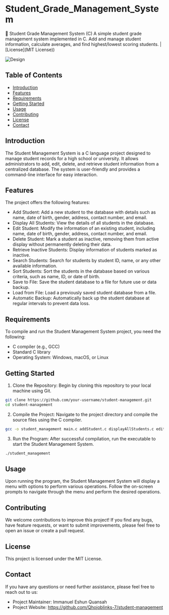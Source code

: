 # Student_Grade_Management_System
📘 Student Grade Management System (C)  A simple student grade management system implemented in C. Add and manage student information, calculate averages, and find highest/lowest scoring students.  | [License](MIT License))

![Design](https://github.com/Qhojoblinks-7/Student_Grade_Management_System/assets/124244985/32c503bc-6537-488e-9f31-5f2260b7c064)




## Table of Contents
- [Introduction](#introduction)
- [Features](#features)
- [Requirements](#requirements)
- [Getting Started](#getting-started)
- [Usage](#usage)
- [Contributing](#contributing)
- [License](#license)
- [Contact](#contact)

## Introduction
The Student Management System is a C language project designed to manage student records for a high school or university. It allows administrators to add, edit, delete, and retrieve student information from a centralized database. The system is user-friendly and provides a command-line interface for easy interaction.

## Features
The project offers the following features:

- Add Student: Add a new student to the database with details such as name, date of birth, gender, address, contact number, and email.
- Display All Students: View the details of all students in the database.
- Edit Student: Modify the information of an existing student, including name, date of birth, gender, address, contact number, and email.
- Delete Student: Mark a student as inactive, removing them from active display without permanently deleting their data.
- Retrieve Inactive Students: Display information of students marked as inactive.
- Search Students: Search for students by student ID, name, or any other available information.
- Sort Students: Sort the students in the database based on various criteria, such as name, ID, or date of birth.
- Save to File: Save the student database to a file for future use or data backup.
- Load from File: Load a previously saved student database from a file.
- Automatic Backup: Automatically back up the student database at regular intervals to prevent data loss.

## Requirements
To compile and run the Student Management System project, you need the following:

- C compiler (e.g., GCC)
- Standard C library
- Operating System: Windows, macOS, or Linux

## Getting Started
1. Clone the Repository: Begin by cloning this repository to your local machine using Git.

```bash
git clone https://github.com/your-username/student-management.git
cd student-management
```

2. Compile the Project: Navigate to the project directory and compile the source files using the C compiler.

```bash
gcc -o student_management main.c addStudent.c displayAllStudents.c editStudent.c deleteStudent.c retrieveInactiveStudents.c searchFunctions.c
```

3. Run the Program: After successful compilation, run the executable to start the Student Management System.

```bash
./student_management
```

## Usage
Upon running the program, the Student Management System will display a menu with options to perform various operations. Follow the on-screen prompts to navigate through the menu and perform the desired operations.

## Contributing
We welcome contributions to improve this project! If you find any bugs, have feature requests, or want to submit improvements, please feel free to open an issue or create a pull request.

## License
This project is licensed under the MIT License.

## Contact
If you have any questions or need further assistance, please feel free to reach out to us:

- Project Maintainer: Immanuel Eshun Quansah
- Project Website: https://github.com/Qhojoblinks-7/student-management
```
